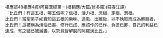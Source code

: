 相應部48相應4經/阿羅漢經第一(根相應/大篇/修多羅)(莊春江譯)  
「比丘們！有這五根，哪五個呢？信根、活力根、念根、定根、慧根。  
比丘們！當聖弟子如實知這五根的樂味、過患、出離後，以不執取而成為解脫者，比丘們！這被稱為煩惱已盡、修行已成、應該作的已作、負擔已卸、自己的利益已達成、有之結已被滅盡、以究竟智解脫的阿羅漢比丘。」  
  
  
